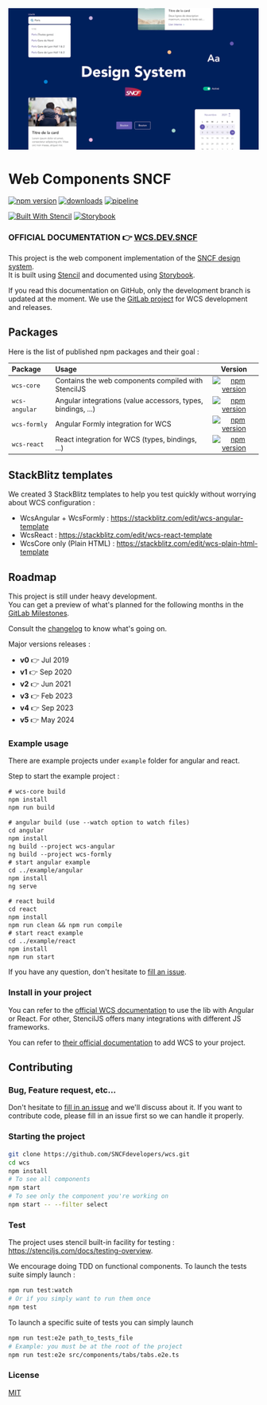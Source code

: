 <a href="https://wcs.dev.sncf" target="blank">
    <img src="stories/assets/images/cover.webp" style="max-width: 100%" alt="SNCF Design System Cover" />
</a>

# Web Components SNCF

[![npm version](https://img.shields.io/npm/v/wcs-core?color=success&label=release)](https://www.npmjs.com/package/wcs-core)
[![downloads](https://img.shields.io/npm/dt/wcs-core)](https://www.npmjs.com/package/wcs-core)
[![pipeline](https://img.shields.io/gitlab/pipeline-status/SNCF%2Fwcs?branch=master)](https://gitlab.com/SNCF/wcs/-/pipelines)

[![Built With Stencil](https://img.shields.io/badge/Built%20With%20Stencil-16161d.svg?logo=stackblitz)](https://stenciljs.com)
[![Storybook](https://img.shields.io/badge/Storybook-ff4785.svg?logo=storybook&logoColor=fff)](https://storybook.js.org/)

### **OFFICIAL DOCUMENTATION** 👉 [WCS.DEV.SNCF](https://wcs.dev.sncf)

This project is the web component implementation of the [SNCF design system](https://designmetier-bootstrap.sncf.fr/).  
It is built using  [Stencil](https://github.com/ionic-team/stencil) and documented using [Storybook](https://storybook.js.org/).

If you read this documentation on GitHub, only the development branch is updated at the moment. We use the [GitLab project](https://gitlab.com/SNCF/wcs/) for WCS development and releases.

## Packages

Here is the list of published npm packages and their goal :

| Package       | Usage                                                        |                                                          Version                                                          |
|:--------------|:-------------------------------------------------------------|:-------------------------------------------------------------------------------------------------------------------------:|
| `wcs-core`    | Contains the web components compiled with StencilJS          |    [![npm version](https://img.shields.io/npm/v/wcs-core?style=for-the-badge)](https://www.npmjs.com/package/wcs-core)    |
| `wcs-angular` | Angular integrations (value accessors, types, bindings, ...) | [![npm version](https://img.shields.io/npm/v/wcs-angular?style=for-the-badge)](https://www.npmjs.com/package/wcs-angular) |
| `wcs-formly`  | Angular Formly integration for WCS                           |  [![npm version](https://img.shields.io/npm/v/wcs-formly?style=for-the-badge)](https://www.npmjs.com/package/wcs-formly)  |
| `wcs-react`   | React integration for WCS (types, bindings, ...)             |   [![npm version](https://img.shields.io/npm/v/wcs-react?style=for-the-badge)](https://www.npmjs.com/package/wcs-react)   |

## StackBlitz templates

We created 3 StackBlitz templates to help you test quickly without worrying about WCS configuration :

- WcsAngular + WcsFormly : https://stackblitz.com/edit/wcs-angular-template
- WcsReact : https://stackblitz.com/edit/wcs-react-template
- WcsCore only (Plain HTML) : https://stackblitz.com/edit/wcs-plain-html-template

## Roadmap

This project is still under heavy development.  
You can get a preview of what's planned for the following months in the [GitLab Milestones](https://gitlab.com/SNCF/wcs/-/milestones).

Consult the [changelog](https://wcs.dev.sncf/?path=/docs/documentation-changelog--documentation) to know what's going on. 

Major versions releases :
- **v0** 👉 Jul 2019
- **v1** 👉 Sep 2020
- **v2** 👉 Jun 2021
- **v3** 👉 Feb 2023
- **v4** 👉 Sep 2023
- **v5** 👉 May 2024

    
### Example usage

There are example projects under `example` folder for angular and react.

Step to start the example project :
```shell
# wcs-core build
npm install
npm run build
```
```shell
# angular build (use --watch option to watch files)
cd angular
npm install
ng build --project wcs-angular
ng build --project wcs-formly
# start angular example
cd ../example/angular
npm install
ng serve
```
```shell
# react build
cd react
npm install
npm run clean && npm run compile
# start react example
cd ../example/react
npm install
npm run start
```

If you have any question, don't hesitate to [fill an issue](https://gitlab.com/SNCF/wcs/-/issues/new).

### Install in your project

You can refer to the [official WCS documentation](https://wcs.dev.sncf/?path=/docs/documentation-integrations-framework-integrations--documentation)
to use the lib with Angular or React. For other, StencilJS offers many integrations with different JS frameworks.

You can refer to [their official documentation](https://stenciljs.com/docs/overview) to add WCS to your project.


## Contributing

### Bug, Feature request, etc...

Don't hesitate to [fill in an issue](https://gitlab.com/SNCF/wcs/-/issues/new) and we'll discuss about it.
If you want to contribute code, please fill in an issue first so we can handle it properly.

### Starting the project

```sh
git clone https://github.com/SNCFdevelopers/wcs.git
cd wcs
npm install
# To see all components
npm start
# To see only the component you're working on
npm start -- --filter select
```

### Test

The project uses stencil built-in facility for testing : https://stenciljs.com/docs/testing-overview.

We encourage doing TDD on functional components. To launch the tests suite simply launch :

```sh
npm run test:watch
# Or if you simply want to run them once
npm test
```

To launch a specific suite of tests you can simply launch
```sh
npm run test:e2e path_to_tests_file
# Example: you must be at the root of the project
npm run test:e2e src/components/tabs/tabs.e2e.ts
```

### License

[MIT](https://gitlab.com/SNCF/wcs/-/blob/master/LICENSE)